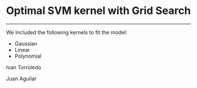 # Optimal SVM kernel with Grid Search 
---

We included the following kernels to fit the model:
   * Gaussian 
   * Linear
   * Polynomial


 Ivan Torroledo 
 
 Juan Aguilar
 
